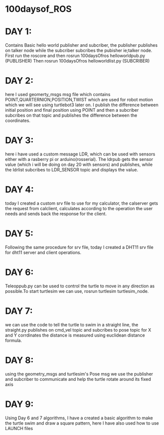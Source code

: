 # 100daysof_ROS

# DAY 1:
Contains Basic hello world publisher and subcriber, the publisher publishes on talker node while the subcriber subcribes the pubisher ie;talker node.
First run the roscore and then rosrun 100daysOfros helloworldpub.py (PUBLISHER)
Then rosrun 100daysOfros helloworldlist.py (SUBCRIBER)

# DAY 2:
here I used geomerty_msgs msg file which contains POINT,QUARTERNION,POSITION,TWIST which are used for robot motion which we will see using turtlebot3 later on.
I publish the difference between initial position and final position using POINT and then a subcriber subcribes on that topic and publishes the difference between the coordinates.

# DAY 3:
here i have used a custom message LDR, which can be used with sensors either with a rasberry pi or arduino(rosserial). The ldrpub gets the sensor value (which i will be doing on day 20 with sensors) and publishes, while the ldrlist subcribes to LDR_SENSOR topic and displays the value.

# DAY 4:
today I created a custom srv file to use for my calculator, the calserver gets the request from calclient, calculates according to the operation the user needs and sends back the response for the client.

# DAY 5:
Following the same procedure for srv file, today I created a DHT11 srv file for dht11 server and client operations. 

# DAY 6:
Teleoppub.py can be used to control the turtle to move in any direction as possible.To start turtlesim we can use, rosrun turtlesim turtlesim_node.

# DAY 7:
we can use the code to tell the turtle to swim in a straight line, the straight.py publishes on cmd_vel topic and subcribes to pose topic for X and Y corrdinates
the distance is measured using euclidean distance formula.
# DAY 8:
using the geometry_msgs and turtlesim's Pose msg we use the publisher and subcriber to communicate and help the turtle rotate around its fixed axis

# DAY 9:
Using Day 6 and 7 algorithms, I have a created a basic algorithm to make the turtle swim and draw a square pattern, here I have also used how to use LAUNCH files




